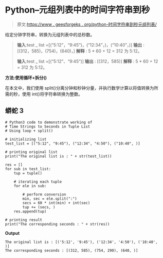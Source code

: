 # Python–元组列表中的时间字符串到秒

> 原文:[https://www . geesforgeks . org/python-时间字符串到秒元组列表/](https://www.geeksforgeeks.org/python-time-strings-to-seconds-in-tuple-list/)

给定分钟字符串，转换为元组列表中的总秒数。

> **输入**:test _ list =[(“5:12”，“9:45”)，(“12:34”，)，(“10:40”，)]
> **输出** : [(312，585)，(754)，(640)，]
> **解释** : 5 * 60 + 12 = 312 为 5:12。
> 
> **输入**:test _ list =[(“5:12”、“9:45”)]
> **输出** : [(312，585)]
> **解释** : 5 * 60 + 12 = 312 为 5:12。

**方法:使用循环+拆分()**

在本文中，我们使用 split()分离分钟和秒钟分量，并执行数学计算以将值转换为所需的秒，使用 int()将字符串转换为整数。

## 蟒蛇 3

```
# Python3 code to demonstrate working of 
# Time Strings to Seconds in Tuple List
# Using loop + split()

# initializing list
test_list = [("5:12", "9:45"), ("12:34", "4:50"), ("10:40", )]

# printing original list
print("The original list is : " + str(test_list))

res = []
for sub in test_list:
    tup = tuple()

    # iterating each tuple
    for ele in sub:

        # perform conversion
        min, sec = ele.split(":")
        secs = 60 * int(min) + int(sec)
        tup += (secs, )
    res.append(tup)

# printing result 
print("The corresponding seconds : " + str(res))
```

**Output**

```
The original list is : [('5:12', '9:45'), ('12:34', '4:50'), ('10:40', )]
The corresponding seconds : [(312, 585), (754, 290), (640, )]

```